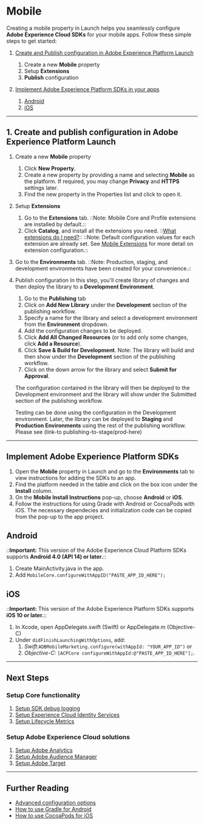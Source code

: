 # Mobile

Creating a mobile property in Launch helps you seamlessly configure **Adobe Experience Cloud SDKs** for your mobile apps. Follow these simple steps to get started:

1. [Create and Publish configuration in Adobe Experience Platform Launch](mobile-1.md#create-and-deploy-configurations-in-adobe-launch)
    1. Create a new **Mobile** property
    2. Setup **Extensions**
    3. **Publish** configuration

2. [Implement Adobe Experience Platform SDKs in your apps](mobile-1.md#install-the-adobe-cloud-platform-sdks-in-an-android-or-ios-app)
    1. [Android](mobile-1.md#use-the-adobe-cloud-platform-sdks-in-an-android-app)
    2. [iOS](mobile-1.md#use-the-adobe-experience-cloud-platform-sdks-in-an-ios-app)
---
## 1. Create and publish configuration in Adobe Experience Platform Launch

1. Create a new **Mobile** property
   1. Click **New Property**. 
   2. Create a new property by providing a name and selecting **Mobile** as the platform. If required, you may change **Privacy** and **HTTPS** settings later.
   3. Find the new property in the Properties list and click to open it.

1. Setup **Extensions**
   1. Go to the **Extensions** tab. ::Note: Mobile Core and Profile extensions are installed by default.::
   2. Click **Catalog**, and install all the extensions you need.
   ::[What extensions do I need?](../extension-reference/mobile/)::
   ::Note: Default configuration values for each extension are already set. See [Mobile Extensions](../extension-reference/mobile/) for more detail on extension configuration.::
   
3. Go to the **Environments** tab. 
   ::Note: Production, staging, and development environments have been created for your convenience.::

3. Publish configuration
   In this step, you'll create library of changes and then deploy the library to a **Development Environment**.
   1. Go to the **Publishing** tab
   2. Click on **Add New Library** under the **Development** section of the publishing workflow.
   3. Specify a name for the library and select a development environment from the **Environment** dropdown.
   4. Add the configuration changes to be deployed.
   5. Click **Add All Changed Resources** \(or to add only some changes, click **Add a Resource**\).
   6. Click **Save & Build for Development**.
   Note: The library will build and then show under the **Development** section of the publishing workflow.
   7. Click on the down arrow for the library and select **Submit for Approval**.
   
   The configuration contained in the library will then be deployed to the Development environment and the library will show under the Submitted section of the publishing workflow.

   Testing can be done using the configuration in the Development environment. Later, the library can be deployed to **Staging** and **Production Environments** using the rest of the publishing workflow. Please see (link-to publishing-to-stage/prod-here)   
---
## Implement Adobe Experience Platform SDKs

1. Open the **Mobile** property in Launch and go to the **Environments** tab to view instructions for adding the SDKs to an app.
2. Find the platform needed in the table and click on the box icon under the **Install** column.
3. On the **Mobile Install Instructions** pop-up, choose **Android** or **iOS**.
4. Follow the instructions for using Grade with Android or CocoaPods with iOS. The necessary dependecies and initialization code can be copied from the pop-up to the app project.

## Android

::**Important:** This version of the Adobe Experience Cloud Platform SDKs supports **Android 4.0 \(API 14\) or later.**::

1. Create MainActivity.java in the app.
2. Add `MobileCore.configureWithAppID("PASTE_APP_ID_HERE");`

## iOS

::**Important:** This version of the Adobe Experience Platform SDKs supports **iOS 10 or later.**::

1. In Xcode, open AppDelegate.swift (Swift) or AppDelegate.m (Objective-C)
2. Under `didFinishLaunchingWithOptions`, add:
    1.  _Swift:_`ADBMobileMarketing.configure(withAppId: "YOUR_APP_ID")` or
    2.  _Objective-C:_ `[ACPCore configureWithAppId:@"PASTE_APP_ID_HERE"];`. 
---

## Next Steps
### Setup Core functionality
1. [Setup SDK debug logging]()
2. [Setup Experience Cloud Identity Services]()
3. [Setup Lifecycle Metrics]()

### Setup Adobe Experience Cloud solutions
1. [Setup Adobe Analytics]()
2. [Setup Adobe Audience Manager]()
3. [Setup Adobe Target]()

---

## Further Reading
  * [Advanced configuration options](https://docs.adobelaunch.com/client-side-information/mobile/sdk-core/configuration-extension)
  * [How to use Gradle for Android](https://docs.gradle.org/current/userguide/userguide.html)
  * [How to use CocoaPods for iOS ](https://guides.cocoapods.org/using/using-cocoapods)
